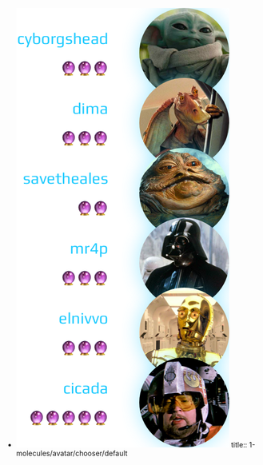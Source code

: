 - ![](https://raw.githubusercontent.com/cybercongress/prism/img-upload/components/1-molecules/avatar/chooser.png)
  title:: 1-molecules/avatar/chooser/default